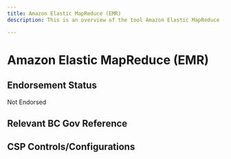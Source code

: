 ```yaml
---
title: Amazon Elastic MapReduce (EMR)
description: This is an overview of the tool Amazon Elastic MapReduce (EMR), and its current status  within BC Gov.

---
```

<!---
Note: this is a generated file.  You should not edit it directly.  Please check https://github.com/bcgov/cloud-pathfinder for details.
-->
# Amazon Elastic MapReduce (EMR)



## Endorsement Status
Not Endorsed

## Relevant BC Gov Reference


## CSP Controls/Configurations
